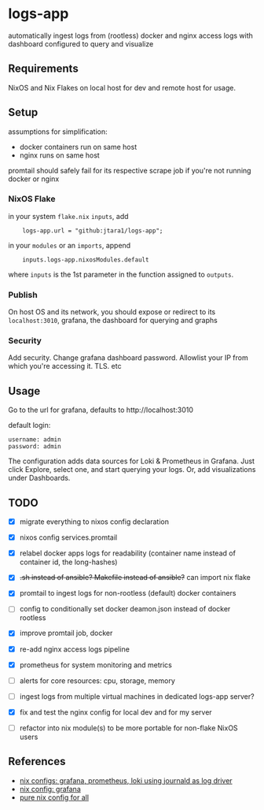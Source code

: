 # logs-app

automatically ingest logs from (rootless) docker and nginx access logs with dashboard configured to query and visualize


## Requirements

NixOS and Nix Flakes on local host for dev and remote host for usage. 


## Setup

assumptions for simplification:
- docker containers run on same host
- nginx runs on same host

promtail should safely fail for its respective scrape job if you're not running docker or nginx


### NixOS Flake

in your system `flake.nix` `inputs`, add
```text
    logs-app.url = "github:jtara1/logs-app";
```

in your `modules` or an `imports`, append
```text
    inputs.logs-app.nixosModules.default
```
where `inputs` is the 1st parameter in the function assigned to `outputs`.

### Publish

On host OS and its network, you should expose or redirect to its `localhost:3010`, 
grafana, the dashboard for querying and graphs

### Security

Add security. Change grafana dashboard password. Allowlist your IP from which you're accessing it. TLS. etc


## Usage

Go to the url for grafana, defaults to http://localhost:3010

default login:
```text
username: admin
password: admin
```

The configuration adds data sources for Loki & Prometheus in Grafana. 
Just click Explore, select one, and start querying your logs. Or, add visualizations under Dashboards.


## TODO

- [x] migrate everything to nixos config declaration
- [x] nixos config services.promtail
- [x] relabel docker apps logs for readability (container name instead of container id, the long-hashes)
- [x] ~~.sh instead of ansible? Makefile instead of ansible?~~ can import nix flake
- [x] promtail to ingest logs for non-rootless (default) docker containers
- [ ] config to conditionally set docker deamon.json instead of docker rootless
- [x] improve promtail job, docker
- [x] re-add nginx access logs pipeline
- [x] prometheus for system monitoring and metrics
- [ ] alerts for core resources: cpu, storage, memory
- [ ] ingest logs from multiple virtual machines in dedicated logs-app server?
- [x] fix and test the nginx config for local dev and for my server
- [ ] refactor into nix module(s) to be more portable for non-flake NixOS users


## References

- [nix configs: grafana, prometheus, loki using journald as log driver](https://xeiaso.net/blog/prometheus-grafana-loki-nixos-2020-11-20/)
- [nix config: grafana](https://discourse.nixos.org/t/how-to-use-exported-grafana-dashboard/27739/2?u=jtara1)
- [pure nix config for all](https://gist.github.com/rickhull/895b0cb38fdd537c1078a858cf15d63e)